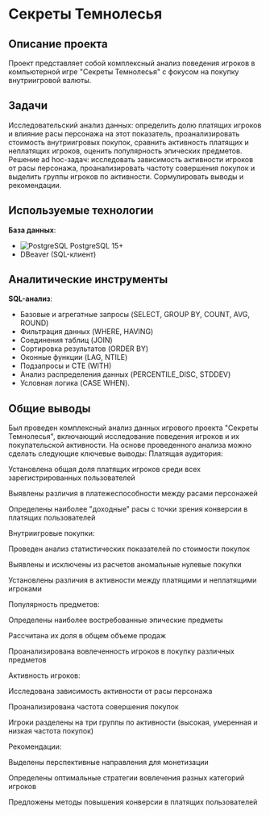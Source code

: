 # Секреты Темнолесья

## Описание проекта
Проект представляет собой комплексный анализ поведения игроков в компьютерной игре "Секреты Темнолесья" с фокусом на покупку внутриигровой валюты.

## Задачи
Исследовательский анализ данных: определить долю платящих игроков и влияние расы персонажа на этот показатель, проанализировать стоимость внутриигровых покупок, сравнить активность платящих и неплатящих игроков, оценить популярность эпических предметов.
Решение ad hoc-задач: исследовать зависимость активности игроков от расы персонажа, проанализировать частоту совершения покупок и выделить группы игроков по активности.
Сормулировать выводы и рекомендации.

## Используемые технологии
**База данных**:
- <img src="https://img.shields.io/badge/PostgreSQL-4169E1?style=flat&logo=postgresql&logoColor=white" alt="PostgreSQL"> PostgreSQL 15+
- DBeaver (SQL-клиент)

## Аналитические инструменты
**SQL-анализ**:
- Базовые и агрегатные запросы (SELECT, GROUP BY, COUNT, AVG, ROUND)
- Фильтрация данных (WHERE, HAVING)
- Соединения таблиц (JOIN) 
- Сортировка результатов (ORDER BY)
- Оконные функции (LAG, NTILE)
- Подзапросы и CTE (WITH)
- Анализ распределения данных (PERCENTILE_DISC, STDDEV)
- Условная логика (CASE WHEN).

## Общие выводы
Был проведен комплексный анализ данных игрового проекта "Секреты Темнолесья", включающий исследование поведения игроков и их покупательской активности. На основе проведенного анализа можно сделать следующие ключевые выводы: Платящая аудитория:

Установлена общая доля платящих игроков среди всех зарегистрированных пользователей

Выявлены различия в платежеспособности между расами персонажей

Определены наиболее "доходные" расы с точки зрения конверсии в платящих пользователей

Внутриигровые покупки:

Проведен анализ статистических показателей по стоимости покупок

Выявлены и исключены из расчетов аномальные нулевые покупки

Установлены различия в активности между платящими и неплатящими игроками

Популярность предметов:

Определены наиболее востребованные эпические предметы

Рассчитана их доля в общем объеме продаж

Проанализирована вовлеченность игроков в покупку различных предметов

Активность игроков:

Исследована зависимость активности от расы персонажа

Проанализирована частота совершения покупок

Игроки разделены на три группы по активности (высокая, умеренная и низкая частота покупок)

Рекомендации:

Выделены перспективные направления для монетизации

Определены оптимальные стратегии вовлечения разных категорий игроков

Предложены методы повышения конверсии в платящих пользователей

  
